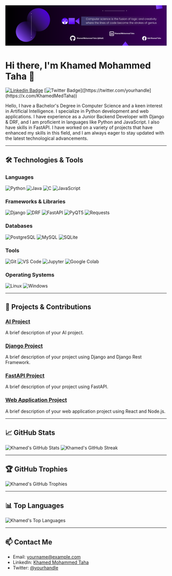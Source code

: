 ![Alt text](1.png)
---


# Hi there, I'm Khamed Mohammed Taha 👋

[![Linkedin Badge](https://img.shields.io/badge/-KhamedMohammedTaha-blue?style=flat-square&logo=Linkedin&logoColor=white&link=https://www.linkedin.com/in/khamed-mohammed-taha-7149b1267/)](https://www.linkedin.com/in/khamed-mohammed-taha-7149b1267/)
[![Twitter Badge](https://img.shields.io/badge/-@yourhandle-1ca0f1?style=flat-square&labelColor=1ca0f1&logo=twitter&logoColor=white&link=[https://twitter.com/yourhandle](https://x.com/KhamedMedTaha))]([https://twitter.com/yourhandle](https://x.com/KhamedMedTaha))


Hello, I have a Bachelor's Degree in Computer Science and a keen interest in Artificial Intelligence. I specialize in Python development and web applications. I have experience as a Junior Backend Developer with Django & DRF, and I am proficient in languages like Python and JavaScript. I also have skills in FastAPI. I have worked on a variety of projects that have enhanced my skills in this field, and I am always eager to stay updated with the latest technological advancements.

---

## 🛠 Technologies & Tools

### Languages
![Python](https://img.shields.io/badge/-Python-333333?style=flat&logo=python)
![Java](https://img.shields.io/badge/-Java-333333?style=flat&logo=java)
![C](https://img.shields.io/badge/-C-333333?style=flat&logo=c)
![JavaScript](https://img.shields.io/badge/-JavaScript-333333?style=flat&logo=javascript)

### Frameworks & Libraries
![Django](https://img.shields.io/badge/-Django-333333?style=flat&logo=django)
![DRF](https://img.shields.io/badge/-Django%20Rest%20Framework-333333?style=flat&logo=django)
![FastAPI](https://img.shields.io/badge/-FastAPI-333333?style=flat&logo=fastapi)
![PyQT5](https://img.shields.io/badge/-PyQT5-333333?style=flat&logo=qt)
![Requests](https://img.shields.io/badge/-Requests-333333?style=flat&logo=python)

### Databases
![PostgreSQL](https://img.shields.io/badge/-PostgreSQL-333333?style=flat&logo=postgresql)
![MySQL](https://img.shields.io/badge/-MySQL-333333?style=flat&logo=mysql)
![SQLite](https://img.shields.io/badge/-SQLite-333333?style=flat&logo=sqlite)

### Tools
![Git](https://img.shields.io/badge/-Git-333333?style=flat&logo=git)
![VS Code](https://img.shields.io/badge/-VS%20Code-333333?style=flat&logo=visual-studio-code&logoColor=007ACC)
![Jupyter](https://img.shields.io/badge/-Jupyter-333333?style=flat&logo=jupyter)
![Google Colab](https://img.shields.io/badge/-Google%20Colab-333333?style=flat&logo=google-colab)

### Operating Systems
![Linux](https://img.shields.io/badge/-Linux-333333?style=flat&logo=linux)
![Windows](https://img.shields.io/badge/-Windows-333333?style=flat&logo=windows)

---

## 🔧 Projects & Contributions

### [AI Project](https://github.com/your-username/ai-project)
A brief description of your AI project.

### [Django Project](https://github.com/your-username/django-project)
A brief description of your project using Django and Django Rest Framework.

### [FastAPI Project](https://github.com/your-username/fastapi-project)
A brief description of your project using FastAPI.

### [Web Application Project](https://github.com/your-username/webapp-project)
A brief description of your web application project using React and Node.js.

---

## 📈 GitHub Stats

<img src="https://github-readme-stats.vercel.app/api?username=your-username&show_icons=true&hide_border=true" alt="Khamed's GitHub Stats">
<img src="https://github-readme-streak-stats.herokuapp.com/?user=your-username&hide_border=true" alt="Khamed's GitHub Streak">

---

## 🏆 GitHub Trophies

<img src="https://github-profile-trophy.vercel.app/?username=your-username&theme=onedark" alt="Khamed's GitHub Trophies">

---

## 📊 Top Languages

<img src="https://github-readme-stats.vercel.app/api/top-langs/?username=your-username&layout=compact&hide_border=true" alt="Khamed's Top Languages">

---

## 📫 Contact Me

- Email: [yourname@example.com](mailto:yourname@example.com)
- LinkedIn: [Khamed Mohammed Taha](https://www.linkedin.com/in/yourprofile/)
- Twitter: [@yourhandle](https://twitter.com/yourhandle)
